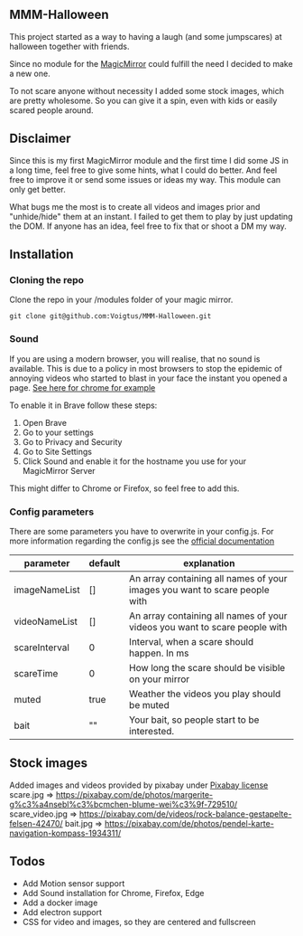 ## MMM-Halloween

This project started as a way to having a laugh (and some jumpscares) at halloween together with friends.

Since no module for the [MagicMirror](https://docs.magicmirror.builders/) could fulfill the need I decided to make a new one.

To not scare anyone without necessity I added some stock images, which are pretty wholesome. So you can give it a spin, even with kids or easily scared people around.

## Disclaimer

Since this is my first MagicMirror module and the first time I did some JS in a long time, feel free to give some hints, what I could do better.
And feel free to improve it or send some issues or ideas my way. This module can only get better.

What bugs me the most is to create all videos and images prior and "unhide/hide" them at an instant. I failed to get them to play by just updating the DOM.
If anyone has an idea, feel free to fix that or shoot a DM my way.

## Installation

### Cloning the repo

Clone the repo in your /modules folder of your magic mirror.

```
git clone git@github.com:Voigtus/MMM-Halloween.git
```
### Sound
If you are using a modern browser, you will realise, that no sound is available. This is due to a policy in most browsers to stop the
epidemic of annoying videos who started to blast in your face the instant you opened a page. [See here for chrome for example](https://developer.chrome.com/blog/autoplay/)

To enable it in Brave follow these steps:
1. Open Brave
2. Go to your settings
3. Go to Privacy and Security
4. Go to Site Settings
5. Click Sound and enable it for the hostname you use for your MagicMirror Server

This might differ to Chrome or Firefox, so feel free to add this.

### Config parameters
There are some parameters you have to overwrite in your config.js. For more information regarding the config.js see the [official documentation](https://docs.magicmirror.builders/modules/configuration.html)

| parameter     | default | explanation                                                                |
|---------------|---------|----------------------------------------------------------------------------|
| imageNameList | []      | An array containing all names of your images you want to scare people with |
| videoNameList | []      | An array containing all names of your videos you want to scare people with |
| scareInterval | 0       | Interval, when a scare should happen. In ms                                |
| scareTime     | 0       | How long the scare should be visible on your mirror                        |
| muted         | true    | Weather the videos you play should be muted                                |
| bait          | ""        | Your bait, so people start to be interested.                               |


## Stock images

Added images and videos provided by pixabay under [Pixabay license](https://pixabay.com/de/service/license/)
scare.jpg => https://pixabay.com/de/photos/margerite-g%c3%a4nsebl%c3%bcmchen-blume-wei%c3%9f-729510/
scare_video.jpg => https://pixabay.com/de/videos/rock-balance-gestapelte-felsen-42470/
bait.jpg => https://pixabay.com/de/photos/pendel-karte-navigation-kompass-1934311/

## Todos
- Add Motion sensor support
- Add Sound installation for Chrome, Firefox, Edge
- Add a docker image
- Add electron support
- CSS for video and images, so they are centered and fullscreen
